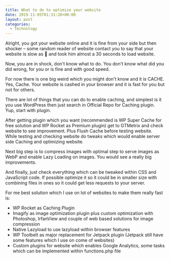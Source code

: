 ```yaml
---
title: What to do to optimize your website
date: 2019-11-05T01:31:20+00:00
layout: post
categories:
  - Technology
---
```

Alright, you got your website online and it is fine from your side but then shocker – some random reader of website contact you to say that your website is slow as 🦆 and took him almost a 30 seconds to load website.

Now, you are in shock, don't know what to do. You don't know what did you did wrong, for you or is fine and with good speed.

For now there is one big weird which you might don't know and it is CACHE. Yes, Cache. Your website is cashed in your browser and it is fast for you but not for others.

There are lot of things that you can do to enable caching, and simplest is it you use WordPress then just search in Official Repo for Caching plugin. Yup, start with plugin.

After getting plugin which you want (recommended is WP Super Cache for free solution and WP Rocket as Premium plugin) get to GTMetrix and check website to see improvement. Plus Flush Cache before testing website. While testing and checking website do tweaks which would enable server side Caching and optimizing website.

Next big step is to compress images with optimal step to serve images as WebP and enable Lazy Loading on images. You would see a really big improvements.

And finally, just check everything which can be tweaked within CSS and JavaScript code. If possible optimize it so it could be in smaller size with combining files in ones so it could get less requests to your server.

For me best solution which I use on lot of websites to make them really fast is:  
* WP Rocket as Caching Plugin  
* Imagify as image optimization plugin plus custom optimization with Photoshop, IrfanView and couple of web based solutions for image compression  
* Native Lazyload to use lazyload within browser features  
* WP Toolbelt as major replacement for Jetpack plugin (Jetpack still have some features which I use on come of websites)  
* Custom plugins for website which enables Google Analytics, some tasks which can be implemented within functions.php file
